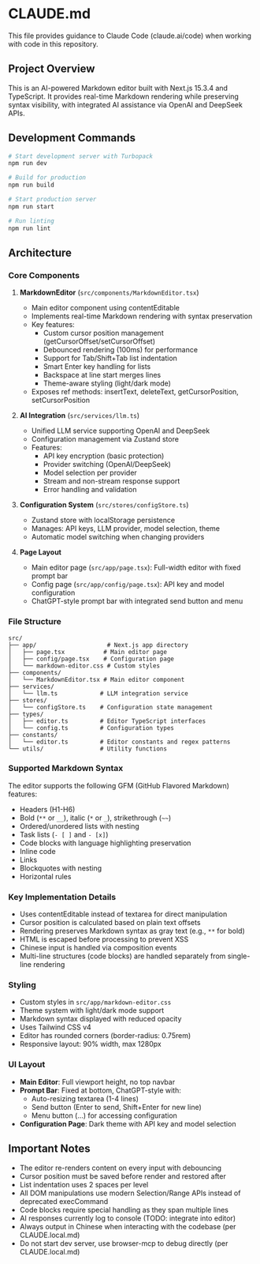 # CLAUDE.md

This file provides guidance to Claude Code (claude.ai/code) when working with code in this repository.

## Project Overview

This is an AI-powered Markdown editor built with Next.js 15.3.4 and TypeScript. It provides real-time Markdown rendering while preserving syntax visibility, with integrated AI assistance via OpenAI and DeepSeek APIs.

## Development Commands

```bash
# Start development server with Turbopack
npm run dev

# Build for production
npm run build

# Start production server
npm run start

# Run linting
npm run lint
```

## Architecture

### Core Components

1. **MarkdownEditor** (`src/components/MarkdownEditor.tsx`)
   - Main editor component using contentEditable
   - Implements real-time Markdown rendering with syntax preservation
   - Key features:
     - Custom cursor position management (getCursorOffset/setCursorOffset)
     - Debounced rendering (100ms) for performance
     - Support for Tab/Shift+Tab list indentation
     - Smart Enter key handling for lists
     - Backspace at line start merges lines
     - Theme-aware styling (light/dark mode)
   - Exposes ref methods: insertText, deleteText, getCursorPosition, setCursorPosition

2. **AI Integration** (`src/services/llm.ts`)
   - Unified LLM service supporting OpenAI and DeepSeek
   - Configuration management via Zustand store
   - Features:
     - API key encryption (basic protection)
     - Provider switching (OpenAI/DeepSeek)
     - Model selection per provider
     - Stream and non-stream response support
     - Error handling and validation

3. **Configuration System** (`src/stores/configStore.ts`)
   - Zustand store with localStorage persistence
   - Manages: API keys, LLM provider, model selection, theme
   - Automatic model switching when changing providers

4. **Page Layout**
   - Main editor page (`src/app/page.tsx`): Full-width editor with fixed prompt bar
   - Config page (`src/app/config/page.tsx`): API key and model configuration
   - ChatGPT-style prompt bar with integrated send button and menu

### File Structure

```
src/
├── app/                    # Next.js app directory
│   ├── page.tsx           # Main editor page
│   ├── config/page.tsx    # Configuration page
│   └── markdown-editor.css # Custom styles
├── components/
│   └── MarkdownEditor.tsx # Main editor component
├── services/
│   └── llm.ts            # LLM integration service
├── stores/
│   └── configStore.ts    # Configuration state management
├── types/
│   ├── editor.ts         # Editor TypeScript interfaces
│   └── config.ts         # Configuration types
├── constants/
│   └── editor.ts         # Editor constants and regex patterns
└── utils/                # Utility functions
```

### Supported Markdown Syntax

The editor supports the following GFM (GitHub Flavored Markdown) features:
- Headers (H1-H6)
- Bold (`**` or `__`), italic (`*` or `_`), strikethrough (`~~`)
- Ordered/unordered lists with nesting
- Task lists (`- [ ]` and `- [x]`)
- Code blocks with language highlighting preservation
- Inline code
- Links
- Blockquotes with nesting
- Horizontal rules

### Key Implementation Details

- Uses contentEditable instead of textarea for direct manipulation
- Cursor position is calculated based on plain text offsets
- Rendering preserves Markdown syntax as gray text (e.g., `**` for bold)
- HTML is escaped before processing to prevent XSS
- Chinese input is handled via composition events
- Multi-line structures (code blocks) are handled separately from single-line rendering

### Styling

- Custom styles in `src/app/markdown-editor.css`
- Theme system with light/dark mode support
- Markdown syntax displayed with reduced opacity
- Uses Tailwind CSS v4
- Editor has rounded corners (border-radius: 0.75rem)
- Responsive layout: 90% width, max 1280px

### UI Layout

- **Main Editor**: Full viewport height, no top navbar
- **Prompt Bar**: Fixed at bottom, ChatGPT-style with:
  - Auto-resizing textarea (1-4 lines)
  - Send button (Enter to send, Shift+Enter for new line)
  - Menu button (...) for accessing configuration
- **Configuration Page**: Dark theme with API key and model selection

## Important Notes

- The editor re-renders content on every input with debouncing
- Cursor position must be saved before render and restored after
- List indentation uses 2 spaces per level
- All DOM manipulations use modern Selection/Range APIs instead of deprecated execCommand
- Code blocks require special handling as they span multiple lines
- AI responses currently log to console (TODO: integrate into editor)
- Always output in Chinese when interacting with the codebase (per CLAUDE.local.md)
- Do not start dev server, use browser-mcp to debug directly (per CLAUDE.local.md)